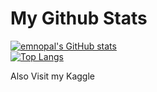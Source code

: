 # My Github Stats

[![emnopal's GitHub stats](https://github-readme-stats.vercel.app/api?username=emnopal)](https://github.com/emnopal/test-stats) <br>
[![Top Langs](https://github-readme-stats.vercel.app/api/top-langs/?username=emnopal&langs_count=10&hide=jupyter_notebook,visual_basic,pascal)](https://github.com/emnopal/test-stats) <br>

Also Visit my Kaggle




